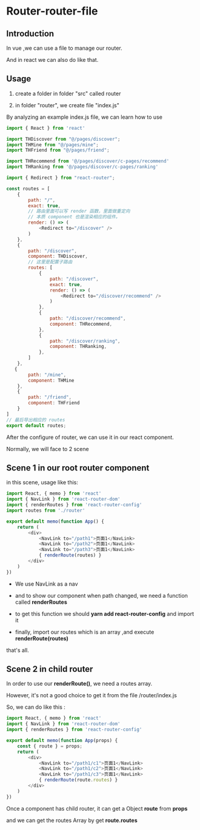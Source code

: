 
# Router-router-file

## Introduction

In vue ,we can use a file to manage our router.          

And in react we can also do like that.         

## Usage

1. create a folder in folder "src" called router    

2. in folder "router", we create file "index.js"           

By analyzing an example index.js file, we can learn how to use  

```js
import { React } from 'react'

import THDiscover from "@/pages/discover";
import THMine from "@/pages/mine";
import THFriend from "@/pages/friend";

import THRecommend from '@/pages/discover/c-pages/recommend'
import THRanking from '@/pages/discover/c-pages/ranking'

import { Redirect } from "react-router";

const routes = [
    {
        path: "/",
        exact: true,
        // 路由里面可以写 render 函数，里面做重定向
        // 本质 component 也是渲染相应的组件。
        render: () => (
            <Redirect to="/discover" />
        )
    },
    {
        path: "/discover",
        component: THDiscover,
        // 这里是配置子路由
        routes: [
            {
                path: "/discover",
                exact: true,
                render: () => (
                    <Redirect to="/discover/recommend" />
                )
            }, 
            {
                path: "/discover/recommend",
                component: THRecommend,
            },
            {
                path: "/discover/ranking",
                component: THRanking,
            },
        ]
    },
   {
        path: "/mine",
        component: THMine
    },
    {
        path: "/friend",
        component: THFriend 
    }
]
// 最后导出相应的 routes
export default routes;

```          

After the configure of router, we can use it in our react component.        

Normally, we will face to 2 scene          

## Scene 1  in our root router component          

in this scene, usage like this:      

```js
import React, { memo } from 'react'
import { NavLink } from 'react-router-dom'
import { renderRoutes } from 'react-router-config'
import routes from './router'

export default memo(function App() {
    return (
        <div>
            <NavLink to="/path1">页面1</NavLink>
            <NavLink to="/path2">页面1</NavLink>
            <NavLink to="/path3">页面1</NavLink>
            { renderRoute(routes) }
        </div>
    )
})
```        

- We use NavLink as a nav          

- and to show our component when path changed, we need a function called **renderRoutes**         

- to get this function we should **yarn add react-router-config** and import it         

- finally, import our routes which is an array ,and execute **renderRoute(routes)**        

that's all.           

## Scene 2 in child router

In order to use our **renderRoute()**, we need a routes array.        

However, it's not a good choice to get it from the file /router/index.js         

So, we can do like this :       

```js
import React, { memo } from 'react'
import { NavLink } from 'react-router-dom'
import { renderRoutes } from 'react-router-config'

export default memo(function App(props) {
    const { route } = props;
    return (
        <div>
            <NavLink to="/path1/c1">页面1</NavLink>
            <NavLink to="/path1/c2">页面1</NavLink>
            <NavLink to="/path1/c3">页面1</NavLink>
            { renderRoute(route.routes) }
        </div>
    )
})
```      

Once a component has child router, it can get a Object **route**  from **props**          

and we can get the routes Array by get **route.routes**         







